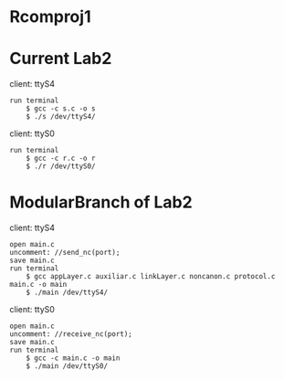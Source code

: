 Rcomproj1
===========================

  Current Lab2
==================

client: ttyS4

    run terminal
        $ gcc -c s.c -o s
        $ ./s /dev/ttyS4/

client: ttyS0

    run terminal
        $ gcc -c r.c -o r
        $ ./r /dev/ttyS0/ 


  ModularBranch of Lab2
==================

client: ttyS4

    open main.c
    uncomment: //send_nc(port);
    save main.c
    run terminal
        $ gcc appLayer.c auxiliar.c linkLayer.c noncanon.c protocol.c main.c -o main
        $ ./main /dev/ttyS4/
    
client: ttyS0

    open main.c
    uncomment: //receive_nc(port);
    save main.c
    run terminal
        $ gcc -c main.c -o main
        $ ./main /dev/ttyS0/
